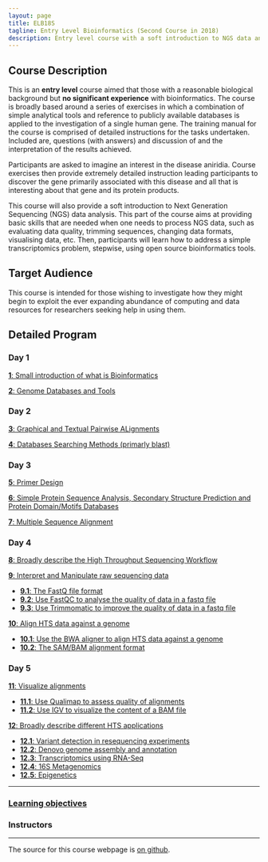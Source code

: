 ```yaml
---
layout: page
title: ELB18S
tagline: Entry Level Bioinformatics (Second Course in 2018)
description: Entry level course with a soft introduction to NGS data analysis 
---
```


## Course Description
This is an **entry level** course aimed that those with a reasonable biological background but **no significant experience** with bioinformatics. The course is broadly based around a series of exercises in which a combination of simple analytical tools and reference to publicly available databases is applied to the investigation of a single human gene. The training manual for the course is comprised of detailed instructions for the tasks undertaken. Included are, questions (with answers) and discussion of and the interpretation of the results achieved.

Participants are asked to imagine an interest in the disease aniridia. Course exercises then provide extremely detailed instruction leading participants to discover the gene primarily associated with this disease and all that is interesting about that gene and its protein products.

This course will also provide a soft introduction to Next Generation Sequencing (NGS) data analysis. This part of the course aims at providing basic skills that are needed when one needs to process NGS data, such as evaluating data quality, trimming sequences, changing data formats, visualising data, etc. Then, participants will learn how to address a simple transcriptomics problem, stepwise, using open source bioinformatics tools.

## Target Audience
This course is intended for those wishing to investigate how they might begin to exploit the ever expanding abundance of computing and data resources for researchers seeking help in using them. 

## Detailed Program

### Day 1
[**1**: Small introduction of what is Bioinformatics](assets/000-Bioinformatics_Definition.pdf)

[**2**: Genome Databases and Tools](assets/01-Databases_Practical.pdf)

### Day 2
[**3**: Graphical and Textual Pairwise ALignments](assets/02-Pairwise_Alignment_Practical.pdf)

[**4**: Databases Searching Methods (primarly blast)](assets/03-Database_Searching_Practical.pdf)

### Day 3
[**5**: Primer Design](assets/04-Primer_Design_Practical.pdf)

[**6**: Simple Protein Sequence Analysis, Secondary Structure Prediction and Protein Domain/Motifs Databases](assets/05-Structure_Prediction_Practical.pdf)

[**7**: Multiple Sequence Alignment](assets/06-Multiple_Sequence_Alignment_Practical.pdf)

### Day 4
[**8**: Broadly describe the High Throughput Sequencing Workflow](pages/L08.md)

[**9**: Interpret and Manipulate raw sequencing data](pages/L09.md)
  + [**9.1**: The FastQ file format](pages/L09.md/#LO9.1)
  + [**9.2**: Use FastQC to analyse the quality of data in a fastq file](pages/L09.md/#LO9.2)
  + [**9.3**: Use Trimmomatic to improve the quality of data in a fastq file](pages/L09.md/#LO9.3)

[**10**: Align HTS data against a genome](pages/L10.md)
  + [**10.1**: Use the BWA aligner to align HTS data against a genome](pages/L10.md/#L10.1)
  + [**10.2**: The SAM/BAM alignment format](pages/L10.md/#L10.2)

### Day 5
[**11**: Visualize alignments](pages/L11.md)
  + [**11.1**: Use Qualimap to assess quality of alignments](pages/L11.md/#L11.1)
  + [**11.2**: Use IGV to visualize the content of a BAM file](pages/L11.md/#L11.2)

[**12**: Broadly describe different HTS applications](pages/L12.md)
  + [**12.1**: Variant detection in resequencing experiments](pages/L12.md/#L12.1)
  + [**12.2**: Denovo genome assembly and annotation](pages/L12.md/#L12.2)
  + [**12.3**: Transcriptomics using RNA-Seq](pages/L12.md/#L12.3)
  + [**12.4**: 16S Metagenomics](pages/L12.md/#L12.4)
  + [**12.5**: Epigenetics](pages/L12.md/#L12.5)

---

### [Learning objectives](pages/learning_objectives.md)


### Instructors
---

The source for this course webpage is [on github](https://github.com/GTPB/Web_course_template).
